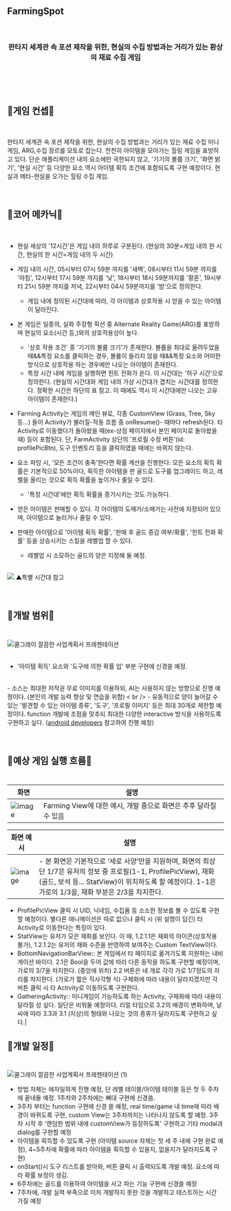 ## FarmingSpot <br />

<div align="center">
  <br />
  <h3>판타지 세계관 속 포션 제작을 위한, 현실의 수집 방법과는 거리가 있는 환상의 재료 수집 게임</h3>
</div><br /><br /><br />

## 🎇게임 컨셉🎇 
<br />

   판타지 세계관 속 포션 제작을 위한, 현실의 수집 방법과는 거리가 있는 재료 수집 미니 게임, ARG,수집 장르를 모토로 잡는다. 천천히 아이템을 모아가는 힐링 게임을 표방하고 있다. 단순 애플리케이션 내의 요소에만 국한되지 않고, '기기의 볼륨 크기', '화면 밝기', '현실 시간' 등 다양한 요소 역시 아이템 획득 조건에 포함되도록 구현 예정이다. 현실과 메타-현실을 오가는 힐링 수집 게임. <br /><br /><br />

## 🎇코어 메카닉🎇
<br />

   - 현실 세상의 '12시간'은 게임 내의 하루로 구분된다. (현실의 30분=게임 내의 한 시간, 현실의 한 시간=게임 내의 두 시간)

   -  게임 내의 시간, 05시부터 07시 59분 까지를 '새벽', 08시부터 11시 59분 까지를 '아침', 12시부터 17시 59분 까지를 '낮', 18시부터 18시 59분까지를 '황혼', 19시부터 21시 59분 까지를 저녁, 22시부터 04시 59분까지를 '밤'으로 정의한다.
       - 게임 내에 정의된 시간대에 따라, 각 아이템과 상호작용 시 얻을 수 있는 아이템이 달라진다.
        
   - 본 게임은 일종의, 실화 주장형 픽션 중 Alternate Reality Game(ARG)를 표방하며 현실의 요소(시간 등,)와의 상호작용성이 높다.
       - '상호 작용 조건' 중 '기기의 볼륨 크기'가 존재한다. 볼륨을 최대로 올려두었을 때&&특정 요소를 클릭하는 경우, 볼륨이 들리지 않을 때&&특정 요소와 어떠한 방식으로 상호작용 하는 경우에만 나오는 아이템이 존재한다.
       - 특정 시간 내에 게임을 실행하면 힌트 전화가 온다. 이 시간대는 '허구 시간'으로 정의한다. (현실의 시간대와 게임 내의 가상 시간대가 겹치는 시간대를 정의한다. 정확한 시간은 하단의 표 참고. 이 때에도 역시 이 시간대에만 나오는 고유 아이템이 존재한다.)
        
   - Farming Activity는 게임의 메인 뷰로, 각종 CustomView (Grass, Tree, Sky 등...) 들이 Activity가 불러질-작동 흐름 중 onResume()- 때마다 refresh된다. 타 Activity로 이동했다가 돌아왔을 때(ex-상점 페이지에서 본인 페이지로 돌아왔을 때) 등이 포함된다. 단, FarmActivity 상단의 '프로필 수정 버튼'(id: profilePicBtn), 도구 인벤토리 등을 클릭하였을 때에는 바뀌지 않는다.

   - 요소 파밍 시, '모든 조건이 충족'한다면 확률 계산을 진행한다. 모든 요소의 획득 확률은 기본적으로 50%이다, 획득한 아이템을 판 골드로 도구를 업그레이드 하고, 레벨을 올리는 것으로 획득 확률을 높이거나 줄일 수 있다.
       - '특정 시간대'에만 획득 확률을 증가시키는 것도 가능하다.

   - 얻은 아이템은 판매할 수 있다. 각 아이템의 도매가/소매가는 사전에 지정되어 있으며, 아이템으로 늘리거나 줄일 수 있다.

   - 판매한 아이템으로 '아이템 획득 확률', '판매 후 골드 증감 여부/확률', '힌트 전화 확률' 등을 상승시키는 스킬을 레벨업 할 수 있다.
       - 레벨업 시 소모하는 골드의 양은 지정해 둘 예정.
<br /><br />
<image src ="https://github.com/user-attachments/assets/e0da0d90-95ce-4c75-b37b-12bbf7b65f79">
▲특별 시간대 참고   <br /><br /><br />

## 🎇개발 범위🎇 <br /><br />

![쿨그레이 깔끔한 사업계획서 프레젠테이션](https://github.com/user-attachments/assets/71d3f645-6598-4b20-8405-fb56875501a8)  <br /><br />

  - '아이템 획득' 요소와 '도구에 의한 확률 업' 부분 구현에 신경쓸 예정.
<br />
  - 소스는 최대한 저작권 무료 이미지를 이용하되, AI는 사용하지 않는 방향으로 진행 예정이다. (본인의 개발 능력 향상 및 연습을 위함)
< br />
  - 유동적으로 양이 늘어갈 수 있는 '발견할 수 있는 아이템 종류', '도구', '프로필 이미지' 등은 최대 30개로 제한할 예정이다. function 개발에 초점을 맞추되 최대한 다양한 interactive 방식을 사용하도록 구현하고 싶다. (<a href = "https://source.android.com/docs/core/interaction?hl=ko">android developers</a> 참고하여 진행 예정)
 <br /><br /><br />



## 🎇예상 게임 실행 흐름🎇 <br /><br />

| 화면 | 설명 |
| ---- | ---- |
|![image](https://github.com/user-attachments/assets/12ab3ac1-3024-436f-b0de-32fa855c63d3)|Farming View에 대한 예시, 개발 중으로 화면은 추후 달라질 수 있음|

| 화면 예시 | 설명 |
| -------- | ----- |
|![image](https://github.com/user-attachments/assets/6ee4d561-ce85-48e8-b6b8-469dd2edd28c)|- 본 화면은 기본적으로 ‘세로 사양’만을 지원하며, 화면의 최상단 1/7은 유저의 정보 중 프로필(1-1, ProfilePicView), 재화(골드, 보석 등... StatView)이 위치하도록 할 예정이다. 1-1은 가로의 1/3을, 재화 부분은 2/3을 차지한다.
  - ProfilePicView 클릭 시 UID, 닉네임, 수집품 등 소소한 정보를 볼 수 있도록 구현할 예정이다. 별다른 애니메이션은 따로 없으나 클릭 시 (위 설명이 담긴) 타 Activity로 이동한다는 특징이 있다.
  - StatView는 유저가 모은 재화를 보인다. 이 때, 1.2.1.1은 재화의 아이콘(상호작용 불가), 1.2.1.2는 유저의 재화 수준을 반영하여 보여주는 Custom TextView이다.
- BottomNavigationBarView:: 본 게임에서 타 페이지로 옮겨가도록 지원하는 내비게이션 바이다. 2.1은 Bool을 두어 값에 따라 다른 동작을 하도록 구현할 예정이며, 가로의 3/7을 차지한다. (중앙에 위치) 2.2 버튼은 네 개로 각각 가로 1/7정도의 자리를 차지한다. (가로가 짧은 직사각형 식) 구체화에 따라 내용이 달라지겠지만 각 버튼 클릭 시 타 Activity로 이동하도록 구현한다.
- GatheringActivity:: 미니게임이 가능하도록 하는 Activity, 구체화에 따라 내용이 달라질 성 싶다. 일단은 비워둘 예정이다. 리얼 타임으로 3.2의 배경이 변화하며, 날씨에 따라 3.3과 3.1 (지상)의 형태와 나오는 것의 종류가 달라지도록 구현하고 싶다.|



## 🎇개발 일정🎇 <br /><br />

 ![쿨그레이 깔끔한 사업계획서 프레젠테이션 (1)](https://github.com/user-attachments/assets/61711999-83bc-4bdc-8680-6d14d2ccd5ad)

  - 방법 자체는 애자일하게 진행 예정, 단 레벨 테이블/아이템 테이블 등은 첫 두 주차에 끝내둘 예정. 1주차와 2주차에는 뼈대 구현에 신경씀.
  - 3주차 부터는 function 구현에 신경 쓸 예정, real time/game 내 time에 따라 배경이 바뀌도록 구현, custom View는 3주차까지는 나타나지 않도록 할 예정. 3주차 시작 후 '랜덤한 범위 내에 customView가 등장하도록' 구현하고 기타 modal과 dialog를 구현할 예정
  - 아이템을 획득할 수 있도록 구현 (아이템 source 자체는 첫 세 주 내에 구현 완료 예정), 4~5주차에 확률에 따라 아이템을 획득할 수 있을지, 없을지가 달라지도록 구현)
  - onStart()시 도구 리스트를 받아와, 버튼 클릭 시 출력되도록 개발 예정. 요소에 따라 확률 보정이 생김.
  - 6주차에는 골드를 이용하여 아이템을 사고 파는 기능 구현에 신경쓸 예정
  - 7주차에, 개발 실력 부족으로 미처 개발하지 못한 것을 개발하고 테스트하는 시간 가질 예정

